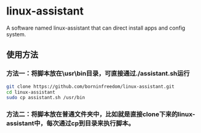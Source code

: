 # linux-assistant
A software named linux-assistant that can direct install apps and config system.

## 使用方法
### 方法一：将脚本放在\usr\bin目录，可直接通过./assistant.sh运行
```bash
git clone https://github.com/borninfreedom/linux-assistant.git
cd linux-assistant
sudo cp assistant.sh /usr/bin
```
### 方法二：将脚本放在普通文件夹中，比如就是直接clone下来的linux-assistant中，每次通过cp到目录来执行脚本。

